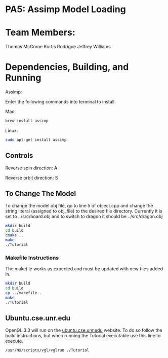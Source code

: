 # PA5: Assimp Model Loading

# Team Members:
Thomas McCrone
Kurtis Rodrigue
Jeffrey Williams

# Dependencies, Building, and Running

Assimp:

Enter the following commands into terminal to install.

Mac: 
```bash
brew install assimp
```

Linux: 
```bash
sudo apt-get install assimp
```

## Controls
Reverse spin direction: A

Reverse orbit direction: S

## To Change The Model
To change the model obj file, go to line 5 of object.cpp and change the string literal (assigned to obj_file) to the desired file directory. Currently it is set to ../src/board.obj and to switch to dragon it should be ../src/dragon.obj

```bash
mkdir build
cd build
cmake ..
make
./Tutorial
```

### Makefile Instructions 
The makefile works as expected and must be updated with new files added in.

```bash
mkdir build
cd build
cp ../makefile .
make
./Tutorial
```

## Ubuntu.cse.unr.edu
OpenGL 3.3 will run on the [ubuntu.cse.unr.edu](https://ubuntu.cse.unr.edu/) website. To do so follow the build instructions, but when running the Tutorial executable use this line to execute.
```bash
/usr/NX/scripts/vgl/vglrun ./Tutorial
```
